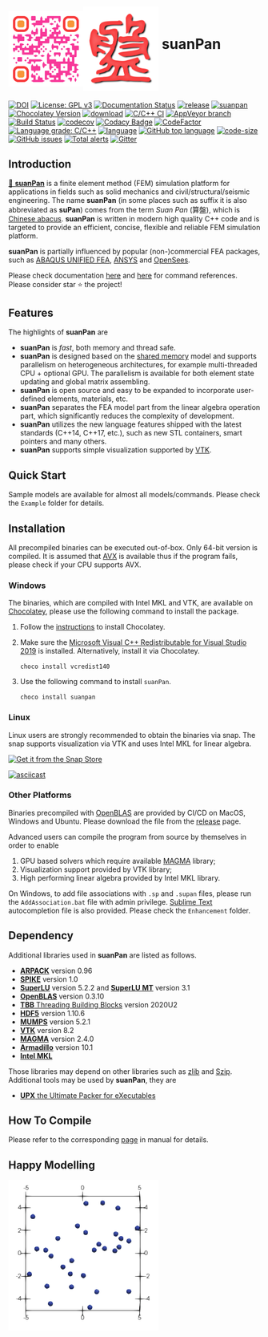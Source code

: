 # <img src="Resource/suanPan-qr.svg" width="150" align="middle"/><img src="Resource/suanPan.svg" width="150" align="middle"/> suanPan

[![DOI](https://zenodo.org/badge/DOI/10.5281/zenodo.1285221.svg)](https://doi.org/10.5281/zenodo.1285221)
[![License: GPL v3](https://img.shields.io/github/license/TLCFEM/suanPan.svg?color=44cc11)](https://www.gnu.org/licenses/gpl-3.0)
[![Documentation Status](https://readthedocs.org/projects/suanpan-manual/badge/?version=latest)](https://suanpan-manual.readthedocs.io/?badge=latest)
[![release](https://img.shields.io/github/release-pre/TLCFEM/suanPan.svg?color=44cc11)](https://github.com/TLCFEM/suanPan/releases)
[![suanpan](https://snapcraft.io//suanpan/badge.svg)](https://snapcraft.io/suanpan)
[![Chocolatey Version](https://img.shields.io/chocolatey/v/suanpan?color=44cc11)](https://chocolatey.org/packages/suanpan)
[![download](https://img.shields.io/github/downloads/TLCFEM/suanPan/total.svg?color=44cc11)](https://img.shields.io/github/downloads/TLCFEM/suanPan/total.svg?color=44cc11)
[![C/C++ CI](https://github.com/TLCFEM/suanPan/workflows/C/C++%20CI/badge.svg?branch=master)](https://github.com/TLCFEM/suanPan/actions)
[![AppVeyor branch](https://img.shields.io/appveyor/ci/TLCFEM/suanPan/master.svg?label=master&logo=appveyor)](https://ci.appveyor.com/project/TLCFEM/suanpan/branch/master)
[![Build Status](https://travis-ci.com/TLCFEM/suanPan.svg?branch=master)](https://travis-ci.com/TLCFEM/suanPan)
[![codecov](https://codecov.io/gh/TLCFEM/suanPan/branch/dev/graph/badge.svg)](https://codecov.io/gh/TLCFEM/suanPan)
[![Codacy Badge](https://api.codacy.com/project/badge/Grade/0754f66f6fae4829993eb879b222a32a)](https://www.codacy.com/app/TLCFEM/suanPan?utm_source=github.com&amp;utm_medium=referral&amp;utm_content=TLCFEM/suanPan&amp;utm_campaign=Badge_Grade)
[![CodeFactor](https://www.codefactor.io/repository/github/tlcfem/suanpan/badge)](https://www.codefactor.io/repository/github/tlcfem/suanpan)
[![Language grade: C/C++](https://img.shields.io/lgtm/grade/cpp/g/TLCFEM/suanPan.svg?logo=lgtm)](https://lgtm.com/projects/g/TLCFEM/suanPan/context:cpp)
[![language](https://img.shields.io/github/languages/count/TLCFEM/suanPan.svg?color=44cc11)](https://github.com/TLCFEM/suanPan)
[![GitHub top language](https://img.shields.io/github/languages/top/TLCFEM/suanPan.svg?color=44cc11&logo=c%2B%2B)](https://github.com/TLCFEM/suanPan)
[![code-size](https://img.shields.io/github/languages/code-size/TLCFEM/suanPan.svg?color=44cc11)](https://img.shields.io/github/languages/code-size/TLCFEM/suanPan.svg?color=44cc11)
[![GitHub issues](https://img.shields.io/github/issues/TLCFEM/suanPan.svg?color=44cc11)](https://github.com/TLCFEM/suanPan/issues)
[![Total alerts](https://img.shields.io/lgtm/alerts/g/TLCFEM/suanPan.svg?logo=lgtm)](https://lgtm.com/projects/g/TLCFEM/suanPan/alerts/)
[![Gitter](https://badges.gitter.im/suanPan-dev/community.svg)](https://gitter.im/suanPan-dev/community?utm_source=badge&utm_medium=badge&utm_campaign=pr-badge)

## Introduction

[🧮 **suanPan**](https://tlcfem.github.io/suanPan/) is a finite element method (FEM) simulation platform for applications in fields such as solid mechanics and civil/structural/seismic engineering. The name **suanPan** (in some places such as suffix it is also abbreviated as **suPan**) comes from the term *Suan Pan* (算盤), which is [Chinese abacus](https://en.wikipedia.org/wiki/Suanpan). **suanPan** is written in modern high quality C++ code and is targeted to provide an efficient, concise, flexible and reliable FEM simulation platform.

**suanPan** is partially influenced by popular (non-)commercial FEA packages, such as [ABAQUS UNIFIED FEA](https://www.3ds.com/products-services/simulia/products/abaqus/), [ANSYS](http://www.ansys.com/) and [OpenSees](http://opensees.berkeley.edu/).

Please check documentation [here](https://tlcfem.gitbook.io/suanpan-manual/) and [here](http://suanpan-manual.rtfd.io/) for command references. Please consider star ⭐ the project!

## Features

The highlights of **suanPan** are

- **suanPan** is *fast*, both memory and thread safe.
- **suanPan** is designed based on the [shared memory](https://en.wikipedia.org/wiki/Shared_memory) model and supports parallelism on heterogeneous architectures, for example multi-threaded CPU + optional GPU. The parallelism is available for both element state updating and global matrix assembling.
- **suanPan** is open source and easy to be expanded to incorporate user-defined elements, materials, etc.
- **suanPan** separates the FEA model part from the linear algebra operation part, which significantly reduces the complexity of development.
- **suanPan** utilizes the new language features shipped with the latest standards (C++14, C++17, etc.), such as new STL containers, smart pointers and many others.
- **suanPan** supports simple visualization supported by [VTK](https://vtk.org/).

## Quick Start

Sample models are available for almost all models/commands. Please check the `Example` folder for details.

## Installation

All precompiled binaries can be executed out-of-box. Only 64-bit version is compiled. It is assumed that [AVX](https://en.wikipedia.org/wiki/Advanced_Vector_Extensions) is available thus if the program fails, please check if your CPU supports AVX.

### Windows

The binaries, which are compiled with Intel MKL and VTK, are available on [Chocolatey](https://chocolatey.org/packages/suanpan), please use the following command to install the package.

1. Follow the [instructions](https://chocolatey.org/install) to install Chocolatey.

2. Make sure the [Microsoft Visual C++ Redistributable for Visual Studio 2019](https://aka.ms/vs/16/release/vc_redist.x64.exe) is installed. Alternatively, install it via Chocolatey.

    ```
    choco install vcredist140
    ```

3. Use the following command to install `suanPan`.

    ```
    choco install suanpan
    ```

### Linux

Linux users are strongly recommended to obtain the binaries via snap. The snap supports visualization via VTK and uses Intel MKL for linear algebra.

[![Get it from the Snap Store](https://snapcraft.io/static/images/badges/en/snap-store-black.svg)](https://snapcraft.io/suanpan)

[![asciicast](https://asciinema.org/a/341345.svg)](https://asciinema.org/a/341345)

### Other Platforms

Binaries precompiled with [OpenBLAS](https://www.openblas.net/) are provided by CI/CD on MacOS, Windows and Ubuntu. Please download the file from the [release](https://github.com/TLCFEM/suanPan/releases) page.

Advanced users can compile the program from source by themselves in order to enable

1. GPU based solvers which require available [MAGMA](http://icl.cs.utk.edu/magma/) library;
2. Visualization support provided by VTK library;
3. High performing linear algebra provided by Intel MKL library.

On Windows, to add file associations with `.sp` and `.supan` files, please run the `AddAssociation.bat` file with admin privilege. [Sublime Text](https://www.sublimetext.com/) autocompletion file is also provided. Please check the `Enhancement` folder.

## Dependency

Additional libraries used in **suanPan** are listed as follows.

- [**ARPACK**](https://www.caam.rice.edu/software/ARPACK/) version 0.96
- [**SPIKE**](http://www.ecs.umass.edu/~polizzi/spike/index.htm) version 1.0
- [**SuperLU**](https://portal.nersc.gov/project/sparse/superlu/) version 5.2.2 and [**SuperLU MT**](https://portal.nersc.gov/project/sparse/superlu/) version 3.1
- [**OpenBLAS**](https://github.com/xianyi/OpenBLAS) version 0.3.10
- [**TBB** Threading Building Blocks](https://github.com/oneapi-src/oneTBB) version 2020U2
- [**HDF5**](https://www.hdfgroup.org/solutions/hdf5/) version 1.10.6
- [**MUMPS**](http://mumps.enseeiht.fr/) version 5.2.1
- [**VTK**](https://vtk.org/) version 8.2
- [**MAGMA**](https://icl.cs.utk.edu/magma/) version 2.4.0
- [**Armadillo**](http://arma.sourceforge.net/) version 10.1
- [**Intel MKL**](https://software.intel.com/en-us/mkl)

Those libraries may depend on other libraries such as [zlib](https://zlib.net/) and [Szip](https://support.hdfgroup.org/doc_resource/SZIP/). Additional tools may be used by **suanPan**, they are

- [**UPX** the Ultimate Packer for eXecutables](https://upx.github.io/)

## How To Compile

Please refer to the corresponding [page](https://github.com/TLCFEM/suanPan-manual/blob/dev/docs/Tutorial/Compile.md) in manual for details.

## Happy Modelling

![an example of simulation of particle collision](Resource/particle-collision.gif)
